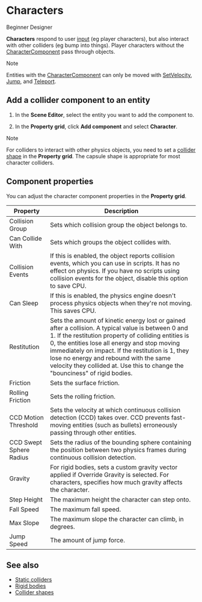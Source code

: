 # Characters

<span class="label label-doc-level">Beginner</span>
<span class="label label-doc-audience">Designer</span>

**Characters** respond to user [input](../input/index.md) (eg player characters), but also interact with other colliders (eg bump into things). Player characters without the [CharacterComponent](xref:SiliconStudio.Xenko.Physics.CharacterComponent) pass through objects.

> [!Note]
> Entities with the [CharacterComponent](xref:SiliconStudio.Xenko.Physics.CharacterComponent) can only be moved with [SetVelocity](xref:SiliconStudio.Xenko.Physics.CharacterComponent.SetVelocity\(Core.Mathematics_Vector3\)), [Jump](xref:SiliconStudio.Xenko.Physics.CharacterComponent.Jump\(Core.Mathematics_Vector3\)), and [Teleport](xref:SiliconStudio.Xenko.Physics.CharacterComponent.Teleport\(Core.Mathematics_Vector3\)).

## Add a collider component to an entity

1. In the **Scene Editor**, select the entity you want to add the component to.

2. In the **Property grid**, click **Add component** and select **Character**.

>[!Note]
> For colliders to interact with other physics objects, you need to set a [collider shape](collider-shapes.md) in the **Property grid**. The capsule shape is appropriate for most character colliders.

## Component properties

You can adjust the character component properties in the **Property grid**.

Property              |   Description
----------------------|-----------------------
Collision Group       | Sets which collision group the object belongs to.
Can Collide With      | Sets which groups the object collides with.
Collision Events      | If this is enabled, the object reports collision events, which you can use in scripts. It has no effect on physics. If you have no scripts using collision events for the object, disable this option to save CPU.
Can Sleep             | If this is enabled, the physics engine doesn't process physics objects when they're not moving. This saves CPU.
Restitution           | Sets the amount of kinetic energy lost or gained after a collision. A typical value is between 0 and 1. If the restitution property of colliding entities is 0, the entities lose all energy and stop moving immediately on impact. If the restitution is 1, they lose no energy and rebound with the same velocity they collided at. Use this to change the "bounciness" of rigid bodies.
Friction              | Sets the surface friction.
Rolling Friction      | Sets the rolling friction.
CCD Motion Threshold  | Sets the velocity at which continuous collision detection (CCD) takes over. CCD prevents fast-moving entities (such as bullets) erroneously passing through other entities.
CCD Swept Sphere Radius | Sets the radius of the bounding sphere containing the position between two physics frames during continuous collision detection.              
Gravity               | For rigid bodies, sets a custom gravity vector applied if Override Gravity is selected. For characters, specifies how much gravity affects the character.
Step Height           | The maximum height the character can step onto.
Fall Speed            | The maximum fall speed.
Max Slope             | The maximum slope the character can climb, in degrees. 
Jump Speed            | The amount of jump force.

## See also

* [Static colliders](static-colliders.md)
* [Rigid bodies](rigid-bodies.md)
* [Collider shapes](collider-shapes.md)